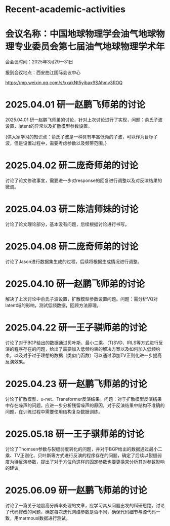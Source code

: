# Recent-academic-activities
# 会议名称：中国地球物理学会油气地球物理专业委员会第七届油气地球物理学术年

会会议时间：2025年3月29—31日

报到会议地点：西安曲江国际会议中心

https://mp.weixin.qq.com/s/xxakNt5yibax9SAhmv3ROQ

# 2025.04.01 研一赵鹏飞师弟的讨论
2025.04.01 研一赵鹏飞师弟的讨论，针对上次讨论进行了实现，问题：俞氏子波设置，latent的异常以及扩散模型参数设置。

{供大家学习的知识点：俞氏子波是一种具有丰富低频的子波，可以作为目标子波，但是设置过程中，需要考虑参数以及频带范围。}

# 2025.04.02 研二庞奇师弟的讨论
 讨论了论文修改事宜，需要进一步对response的回复进行调整以及对反演结果的微调。
 
# 2025.04.03 研二陈洁师妹的讨论
讨论了论文理论部分，基本没有问题，后续根据讨论进行书写。

# 2025.04.08 研二庞奇师弟的讨论  
讨论了Jason进行数据集生成的过程，后续将根据生成情况进行调整。

# 2025.04.10 研一赵鹏飞师弟的讨论
解决了上次讨论中俞氏子波设置，扩散模型参数设置问题。问题：需分析VQ对latent域的影响，测试低频数据，回顾方法原理。

# 2025.04.22 研一王子骐师弟的讨论
讨论了对于BGP给出的数据通过贝叶斯、最小二乘、(T)SVD、IRLS等方式进行反演的程序存在的问题，给出了需要加入低频约束的解决方案以及如何加入低频约束，以及对于过于理想的数据（类似门函数）可以通过添加TV正则化进一步提高反演效果。

# 2025.04.23 研一赵鹏飞师弟的讨论
讨论了扩散模型、u-net、Transformer反演结果。问题：对于扩散模型反演结果中存在噪声的问题，应进一步分析残留噪声的原因，对于反演结果中结构不准确的问题，在训练过程中需要使用结构复杂数据训练。

# 2025.05.18 研一王子骐师弟的讨论
讨论了Thomsen参数与裂缝弱度转化的问题，并对于BGP给出的数据通过最小二乘、TV正则化、贝叶斯等方式进行反演的程序存在的问题，确定了后续以裂缝弱度为待反演参数，提出了对于方位角这样的固定参数也要更换来分析其对参数影响的建议。

# 2025.06.09 研一赵鹏飞师弟的讨论
讨论了一篇关于地震高分辨率处理的文章，应学习其从问题出发的科研思路。讨论了代码修改的问题，确定每次迭代网络参数是否不同，确保代码细节与源代码一致，用marmousi数据进行测试。
